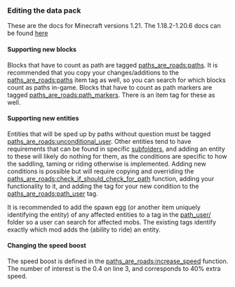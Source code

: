 ### Editing the data pack
These are the docs for Minecraft versions 1.21. The 1.18.2-1.20.6 docs can be found [here](https://github.com/VoidLeech/Paths-Are-Roads/blob/1.20.1/dev/docs/editing.md)

#### Supporting new blocks
Blocks that have to count as path are tagged [paths_are_roads:paths](../data/paths_are_roads/tags/block/paths.json). It is recommended that you copy your changes/additions to the [paths_are_roads:paths](../data/paths_are_roads/tags/item/paths.json) item tag as well, so you can search for which blocks count as paths in-game. Blocks that have to count as path markers are tagged [paths_are_roads:path_markers](../data/paths_are_roads/tags/block/path_markers.json). There is an item tag for these as well.

#### Supporting new entities
Entities that will be sped up by paths without question must be tagged [paths_are_roads:unconditional_user](../data/paths_are_roads/tags/entity_type/unconditional_user.json). Other entities tend to have requirements that can be found in specific [subfolders](../data/paths_are_roads/tags/entity_type/), and adding an entity to these will likely do nothing for them, as the conditions are specific to how the saddling, taming or riding otherwise is implemented. Adding new conditions is possible but will require copying and overriding the [paths_are_roads:check_if_should_check_for_path](../data/paths_are_roads/function/check_if_should_check_for_path.mcfunction) function, adding your functionality to it, and adding the tag for your new condition to the [paths_are_roads:path_user](../data/paths_are_roads/tags/entity_type/path_user.json) tag.  

It is recommended to add the spawn egg (or another item uniquely identifying the entity) of any affected entities to a tag in the [path_user/](../data/paths_are_roads/tags/item/path_user/) folder so a user can search for affected mobs. The existing tags identify exactly which mod adds the (ability to ride) an entity.

#### Changing the speed boost
The speed boost is defined in the [paths_are_roads:increase_speed](../data/paths_are_roads/function/increase_speed.mcfunction) function. The number of interest is the 0.4 on line 3, and corresponds to 40% extra speed.